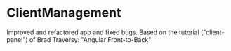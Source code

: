 # ClientManagement

Improved and refactored app and fixed bugs. 
Based on the tutorial ("client-panel") of Brad Traversy: "Angular Front-to-Back"
